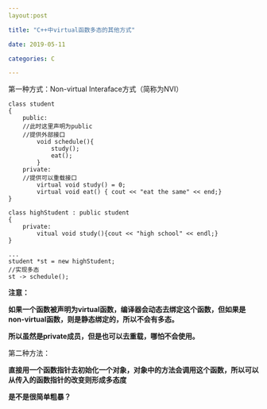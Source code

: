 ```yaml
---  
layout:post

title: "C++中virtual函数多态的其他方式"

date: 2019-05-11

categories: C

---
```


第一种方式：Non-virtual Interaface方式（简称为NVI）

```
class student
{
	public:
	//此时这里声明为public
	//提供外部接口
		void schedule(){
			study();
			eat();
		}
	private:
	//提供可以重载接口
		virtual void study() = 0;
		virtual void eat() { cout << "eat the same" << end;}
}

class highStudent : public student
{
	private:
		vitual void study(){cout << "high school" << endl;}
}

...
student *st = new highStudent;
//实现多态
st -> schedule();
```

**注意：**

**如果一个函数被声明为virtual函数，编译器会动态去绑定这个函数，但如果是non-virtual函数，则是静态绑定的，所以不会有多态。**

**所以虽然是private成员，但是也可以去重载，哪怕不会使用。**


第二种方法：

**直接用一个函数指针去初始化一个对象，对象中的方法会调用这个函数，所以可以从传入的函数指针的改变则形成多态度**

**是不是很简单粗暴？**